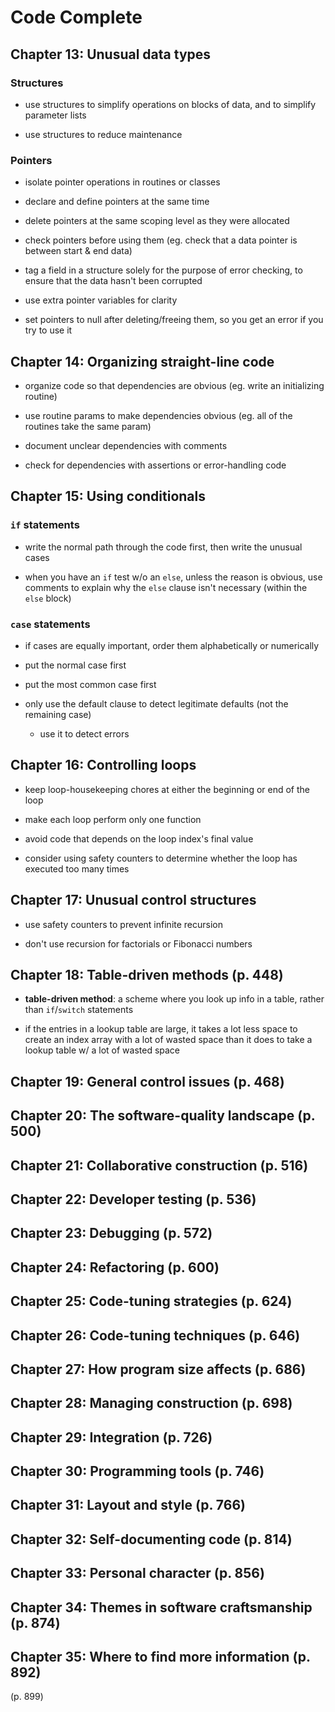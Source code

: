 # Code Complete

## Chapter 13: Unusual data types

### Structures

* use structures to simplify operations on blocks of data, and to simplify parameter lists

* use structures to reduce maintenance

### Pointers

* isolate pointer operations in routines or classes

* declare and define pointers at the same time

* delete pointers at the same scoping level as they were allocated

* check pointers before using them (eg. check that a data pointer is between start & end data)

* tag a field in a structure solely for the purpose of error checking, to ensure that the data hasn't been corrupted

* use extra pointer variables for clarity

* set pointers to null after deleting/freeing them, so you get an error if you try to use it

## Chapter 14: Organizing straight-line code

* organize code so that dependencies are obvious (eg. write an initializing routine)

* use routine params to make dependencies obvious (eg. all of the routines take the same param)

* document unclear dependencies with comments

* check for dependencies with assertions or error-handling code

## Chapter 15: Using conditionals

### `if` statements

* write the normal path through the code first, then write the unusual cases

* when you have an `if` test w/o an `else`, unless the reason is obvious, use comments to explain why the `else` clause isn't necessary (within the `else` block)

### `case` statements

* if cases are equally important, order them alphabetically or numerically

* put the normal case first

* put the most common case first

* only use the default clause to detect legitimate defaults (not the remaining case)
  - use it to detect errors

## Chapter 16: Controlling loops

* keep loop-housekeeping chores at either the beginning or end of the loop

* make each loop perform only one function

* avoid code that depends on the loop index's final value

* consider using safety counters to determine whether the loop has executed too many times

## Chapter 17: Unusual control structures

* use safety counters to prevent infinite recursion

* don't use recursion for factorials or Fibonacci numbers

## Chapter 18: Table-driven methods (p. 448)

*  __table-driven method__: a scheme where you look up info in a table, rather than `if`/`switch` statements

* if the entries in a lookup table are large, it takes a lot less space to create an index array with a lot of wasted space than it does to take a lookup table w/ a lot of wasted space

## Chapter 19: General control issues (p. 468)

## Chapter 20: The software-quality landscape (p. 500)

## Chapter 21: Collaborative construction (p. 516)

## Chapter 22: Developer testing (p. 536)

## Chapter 23: Debugging (p. 572)

## Chapter 24: Refactoring (p. 600)

## Chapter 25: Code-tuning strategies (p. 624)

## Chapter 26: Code-tuning techniques (p. 646)

## Chapter 27: How program size affects (p. 686)

## Chapter 28: Managing construction (p. 698)

## Chapter 29: Integration (p. 726)

## Chapter 30: Programming tools (p. 746)

## Chapter 31: Layout and style (p. 766)

## Chapter 32: Self-documenting code (p. 814)

## Chapter 33: Personal character (p. 856)

## Chapter 34: Themes in software craftsmanship (p. 874)

## Chapter 35: Where to find more information (p. 892)

(p. 899)
